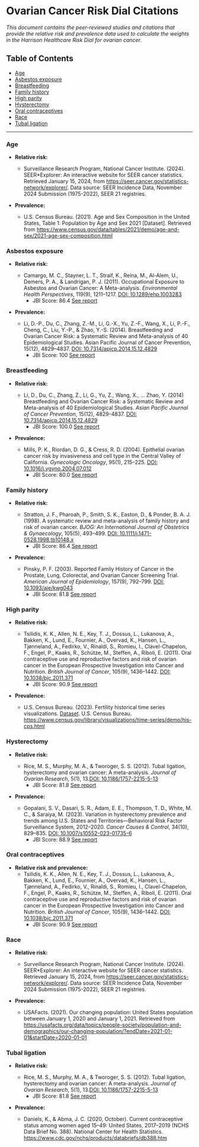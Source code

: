 # Ovarian Cancer Risk Dial Citations

*This document contains the peer-reviewed studies and citations that provide the relative risk and prevalence data used to calculate the weights in the Harrison Healthcare Risk Dial for ovarian cancer.*

## Table of Contents
- [Age](#age)
- [Asbestos exposure](#asbestos-exposure)
- [Breastfeeding](#breastfeeding)
- [Family history](#family-history)
- [High parity](#high-parity)
- [Hysterectomy](#hysterectomy)
- [Oral contraceptives](#oral-contraceptives)
- [Race](#race)
- [Tubal ligation](#tubal-ligation)

---

### Age

 - **Relative risk:**
    - Surveillance Research Program, National Cancer Institute. (2024). SEER*Explorer: An interactive website for SEER cancer statistics. Retrieved January 15, 2024, from https://seer.cancer.gov/statistics-network/explorer/. Data source: SEER Incidence Data, November 2024 Submission (1975-2022), SEER 21 registries.

- **Prevalence:**
    - U.S. Census Bureau. (2021). Age and Sex Composition in the United States, Table 1: Population by Age and Sex 2021 [Dataset]. Retrieved from https://www.census.gov/data/tables/2021/demo/age-and-sex/2021-age-sex-composition.html

### Asbestos exposure

 - **Relative risk:**
    - Camargo, M. C., Stayner, L. T., Straif, K., Reina, M., Al-Alem, U., Demers, P. A., & Landrigan, P. J. (2011). Occupational Exposure to Asbestos and Ovarian Cancer: A Meta-analysis. *Environmental Health Perspectives*, 119(9), 1211–1217. [DOI: 10.1289/ehp.1003283](https://doi.org/10.1289/ehp.1003283)
      - JBI Score: 86.4 [See report](../jbi-reports/Camargo%20et%20al.%20(2011).md)

 - **Prevalence:**
    - Li, D.-P., Du, C., Zhang, Z.-M., Li, G.-X., Yu, Z.-F., Wang, X., Li, P.-F., Cheng, C., Liu, Y.-P., & Zhao, Y.-S. (2014). Breastfeeding and Ovarian Cancer Risk: a Systematic Review and Meta-analysis of 40 Epidemiological Studies. Asian Pacific Journal of Cancer Prevention, 15(12), 4829–4837. [DOI: 10.7314/apjcp.2014.15.12.4829](https://doi.org/10.7314/apjcp.2014.15.12.4829)
      - JBI Score: 100 [See report](../jbi-reports/Li%20et%20al.%20(2014).md)

### Breastfeeding

 - **Relative risk:**
    - Li, D., Du, C., Zhang, Z., Li, G., Yu, Z., Wang, X., ... Zhao, Y. (2014) Breastfeeding and Ovarian Cancer Risk: a Systematic Review and Meta-analysis of 40 Epidemiological Studies. *Asian Pacific Journal of Cancer Prevention*, 15(12), 4829-4837. [DOI: 10.7314/apjcp.2014.15.12.4829](https://doi.org/10.7314/apjcp.2014.15.12.4829)
      - JBI Score: 100.0 [See report](../jbi-reports/Li%20et%20al.%20(2014).md)

 - **Prevalence:**
    - Mills, P. K., Riordan, D. G., & Cress, R. D. (2004). Epithelial ovarian cancer risk by invasiveness and cell type in the Central Valley of California. *Gynecologic Oncology*, 95(1), 215–225. [DOI: 10.1016/j.ygyno.2004.07.012](https://doi.org/10.1016/j.ygyno.2004.07.012)
      - JBI Score: 80.0 [See report](../jbi-reports/Mills%20et%20al.%20(2004).md)

### Family history

 - **Relative risk:**
    - Stratton, J. F., Pharoah, P., Smith, S. K., Easton, D., & Ponder, B. A. J. (1998). A systematic review and meta-analysis of family history and risk of ovarian cancer. *BJOG: An International Journal of Obstetrics & Gynaecology*, 105(5), 493–499. [DOI: 10.1111/j.1471-0528.1998.tb10148.x](https://doi.org/10.1111/j.1471-0528.1998.tb10148.x)
      - JBI Score: 86.4 [See report](../jbi-reports/Stratton%20et%20al.%20(1998).md)

 - **Prevalence:**
    - Pinsky, P. F. (2003). Reported Family History of Cancer in the Prostate, Lung, Colorectal, and Ovarian Cancer Screening Trial. *American Journal of Epidemiology*, 157(9), 792–799. [DOI: 10.1093/aje/kwg043](https://doi.org/10.1093/aje/kwg043)
      - JBI Score: 81.8 [See report](../jbi-reports/Pinsky%20et%20al.%20(2003).md)

### High parity

 - **Relative risk:**
    - Tsilidis, K. K., Allen, N. E., Key, T. J., Dossus, L., Lukanova, A., Bakken, K., Lund, E., Fournier, A., Overvad, K., Hansen, L., Tjønneland, A., Fedirko, V., Rinaldi, S., Romieu, I., Clavel-Chapelon, F., Engel, P., Kaaks, R., Schütze, M., Steffen, A., Riboli, E. (2011). Oral contraceptive use and reproductive factors and risk of ovarian cancer in the European Prospective Investigation into Cancer and Nutrition. *British Journal of Cancer*, 105(9), 1436–1442. [DOI: 10.1038/bjc.2011.371](https://doi.org/10.1038/bjc.2011.371)
      - JBI Score: 90.9 [See report](../jbi-reports/Tsilidis%20et%20al.%20(2011).md)

 - **Prevalence:**
    - U.S. Census Bureau. (2023). Fertility historical time series visualizations. [Dataset](https://www2.census.gov/programs-surveys/demo/tables/fertility/time-series/his-cps/h2.xlsx). U.S. Census Bureau. https://www.census.gov/library/visualizations/time-series/demo/his-cps.html

### Hysterectomy

 - **Relative risk:**
    - Rice, M. S., Murphy, M. A., & Tworoger, S. S. (2012). Tubal ligation, hysterectomy and ovarian cancer: A meta-analysis. *Journal of Ovarian Research*, 5(1), 13.[DOI: 10.1186/1757-2215-5-13](https://doi.org/10.1186/1757-2215-5-13)
      - JBI Score: 81.8 [See report](../jbi-reports/Rice%20et%20al.%20(2012).md)

 - **Prevalence:**
    - Gopalani, S. V., Dasari, S. R., Adam, E. E., Thompson, T. D., White, M. C., & Saraiya, M. (2023). Variation in hysterectomy prevalence and trends among U.S. States and Territories—Behavioral Risk Factor Surveillance System, 2012–2020. *Cancer Causes & Control*, 34(10), 829–835. [DOI: 10.1007/s10552-023-01735-6](https://doi.org/10.1007/s10552-023-01735-6)
      - JBI Score: 88.9 [See report](../jbi-reports/Gopalani%20et%20al.%20(2023).md)

### Oral contraceptives

 - **Relative risk and prevalence:**
    - Tsilidis, K. K., Allen, N. E., Key, T. J., Dossus, L., Lukanova, A., Bakken, K., Lund, E., Fournier, A., Overvad, K., Hansen, L., Tjønneland, A., Fedirko, V., Rinaldi, S., Romieu, I., Clavel-Chapelon, F., Engel, P., Kaaks, R., Schütze, M., Steffen, A., Riboli, E. (2011). Oral contraceptive use and reproductive factors and risk of ovarian cancer in the European Prospective Investigation into Cancer and Nutrition. *British Journal of Cancer*, 105(9), 1436–1442. [DOI: 10.1038/bjc.2011.371](https://doi.org/10.1038/bjc.2011.371)
      - JBI Score: 90.9 [See report](../jbi-reports/Tsilidis%20et%20al.%20(2011).md)

### Race

 - **Relative risk:**
    - Surveillance Research Program, National Cancer Institute. (2024). SEER*Explorer: An interactive website for SEER cancer statistics. Retrieved January 15, 2024, from https://seer.cancer.gov/statistics-network/explorer/. Data source: SEER Incidence Data, November 2024 Submission (1975-2022), SEER 21 registries.

- **Prevalence:**
    - USAFacts. (2021). Our changing population: United States population between January 1, 2020 and January 1, 2021. Retrieved from https://usafacts.org/data/topics/people-society/population-and-demographics/our-changing-population/?endDate=2021-01-01&startDate=2020-01-01

### Tubal ligation

 - **Relative risk:**
    - Rice, M. S., Murphy, M. A., & Tworoger, S. S. (2012). Tubal ligation, hysterectomy and ovarian cancer: A meta-analysis. *Journal of Ovarian Research*, 5(1), 13.[DOI: 10.1186/1757-2215-5-13](https://doi.org/10.1186/1757-2215-5-13)
      - JBI Score: 81.8 [See report](../jbi-reports/Rice%20et%20al.%20(2012).md)
    
 - **Prevalence:**
    - Daniels, K., & Abma, J. C. (2020, October). Current contraceptive status among women aged 15–49: United States, 2017–2019 (NCHS Data Brief No. 388). National Center for Health Statistics. https://www.cdc.gov/nchs/products/databriefs/db388.htm
